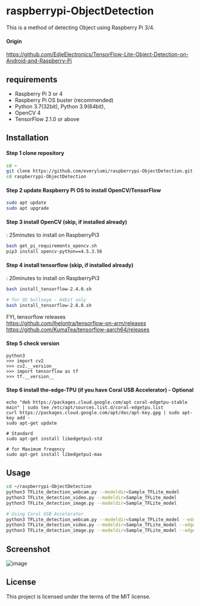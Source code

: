 # raspberrypi-ObjectDetection
This is a method of detecting Object using Raspberry Pi 3/4.  

#### Origin
https://github.com/EdjeElectronics/TensorFlow-Lite-Object-Detection-on-Android-and-Raspberry-Pi


## requirements 

- Raspberry Pi 3 or 4
- Raspberry Pi OS buster (recommended)
- Python 3.7(32bit), Python 3.9(64bit), 
- OpenCV 4
- TensorFlow 2.1.0 or above


## Installation

#### Step 1 clone repository
```sh
cd ~
git clone https://github.com/everylumi/raspberrypi-ObjectDetection.git
cd raspberrypi-ObjectDetection
```

#### Step 2 update Raspberry Pi OS to install OpenCV/TensorFlow
```sh
sudo apt update
sudo apt upgrade
```

#### Step 3 install OpenCV (skip, if installed already)
: 25minutes to install on RaspberryPi3
```sh
bash get_pi_requirements_opencv.sh
pip3 install opencv-python==4.5.3.56 
```

#### Step 4 install tensorflow (skip, if installed already)
: 20minutes to install on RaspberryPi3  
```sh
bash install_tensorflow-2.4.0.sh

# for OS bullseye - 64bit only
bash install_tensorflow-2.6.0.sh
``` 

FYI, tensorflow releases  
https://github.com/lhelontra/tensorflow-on-arm/releases  
https://github.com/KumaTea/tensorflow-aarch64/releases    


#### Step 5 check version
```
python3
>>> import cv2
>>> cv2.__version__
>>> import tensorflow as tf
>>> tf.__version__
```

#### Step 6 install the-edge-TPU (if you have Coral USB Accelerator) - Optional
```
echo "deb https://packages.cloud.google.com/apt coral-edgetpu-stable main" | sudo tee /etc/apt/sources.list.d/coral-edgetpu.list
curl https://packages.cloud.google.com/apt/doc/apt-key.gpg | sudo apt-key add -
sudo apt-get update

# Standard
sudo apt-get install libedgetpu1-std

# for Maximum freqency 
sudo apt-get install libedgetpu1-max

```


## Usage
```sh
cd ~/raspberrypi-ObjectDetection
python3 TFLite_detection_webcam.py --modeldir=Sample_TFLite_model
python3 TFLite_detection_video.py --modeldir=Sample_TFLite_model
python3 TFLite_detection_image.py --modeldir=Sample_TFLite_model

# Using Coral USB Accelerator
python3 TFLite_detection_webcam.py --modeldir=Sample_TFLite_model --edgetpu
python3 TFLite_detection_video.py --modeldir=Sample_TFLite_model --edgetpu
python3 TFLite_detection_image.py --modeldir=Sample_TFLite_model --edgetpu
```


## Screenshot
![image](https://github.com/everylumi/raspberrypi-ObjectDetection/blob/main/doc/TFLite-vs-EdgeTPU.gif)


## License  
This project is licensed under the terms of the MIT license.
